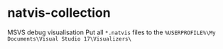# natvis-collection
MSVS debug visualisation
Put all `*.natvis` files to the `%USERPROFILE%\My Documents\Visual Studio 17\Visualizers\`